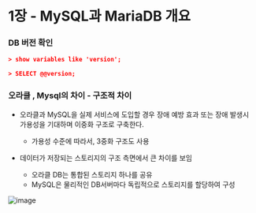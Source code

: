 # 1장 - MySQL과 MariaDB 개요

### DB 버전 확인

```json
> show variables like 'version';

> SELECT @@version;
```

### 오라클 , Mysql의 차이 - 구조적 차이

- 오라클과 MySQL을 실제 서비스에 도입할 경우 장애 예방 효과 또는 장애 발생시 가용성을 기대하며 이중화 구조로 구축한다.
    - 가용성 수준에 따라서, 3중화 구조도 사용

- 데이터가 저장되는 스토리지의 구조 측면에서 큰 차이를 보임
    - 오라클 DB는 통합된 스토리지 하나를 공유
    - MySQL은 물리적인 DB서버마다 독립적으로 스토리지를 할당하여 구성

![image](https://github.com/user-attachments/assets/c57dba45-3854-4f9c-8c0d-6c070baeeca2)

